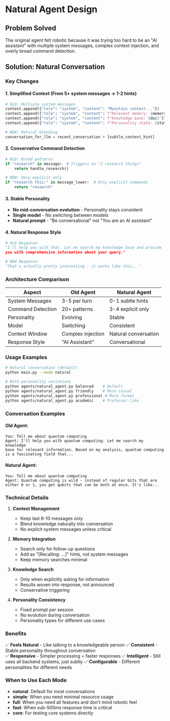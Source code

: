 # Natural Agent Design

## Problem Solved
The original agent felt robotic because it was trying too hard to be an "AI assistant" with multiple system messages, complex context injection, and overly broad command detection.

## Solution: Natural Conversation

### Key Changes

#### 1. **Simplified Context (From 5+ system messages → 1-2 hints)**
```python
# OLD: Multiple system messages
context.append({"role": "system", "content": "Maintain context..."})
context.append({"role": "system", "content": f"Relevant memory: {memory}"})
context.append({"role": "system", "content": f"Knowledge base: {doc}"})
context.append({"role": "system", "content": f"Personality state: {state}"})

# NEW: Natural blending
conversation_for_llm = recent_conversation + [subtle_context_hint]
```

#### 2. **Conservative Command Detection**
```python
# OLD: Broad patterns
if "research" in message:  # Triggers on "I research things"
    return handle_research()

# NEW: Very explicit only
if "research this:" in message_lower:  # Only explicit commands
    return "research"
```

#### 3. **Stable Personality**
- **No mid-conversation evolution** - Personality stays consistent
- **Single model** - No switching between models
- **Natural prompt** - "Be conversational" not "You are an AI assistant"

#### 4. **Natural Response Style**
```python
# OLD Response:
"I'll help you with that. Let me search my knowledge base and provide 
you with comprehensive information about your query."

# NEW Response:
"That's actually pretty interesting - it works like this..."
```

### Architecture Comparison

| Aspect | Old Agent | Natural Agent |
|--------|-----------|---------------|
| System Messages | 3-5 per turn | 0-1 subtle hints |
| Command Detection | 20+ patterns | 3-4 explicit only |
| Personality | Evolving | Stable |
| Model | Switching | Consistent |
| Context Window | Complex injection | Natural conversation |
| Response Style | "AI Assistant" | Conversational |

### Usage Examples

```bash
# Natural conversation (default)
python main.py --mode natural

# With personality variations
python agents/natural_agent.py balanced    # Default
python agents/natural_agent.py friendly    # More casual
python agents/natural_agent.py professional # More formal
python agents/natural_agent.py academic    # Professor-like
```

### Conversation Examples

#### Old Agent:
```
You: Tell me about quantum computing
Agent: I'll help you with quantum computing. Let me search my knowledge 
base for relevant information. Based on my analysis, quantum computing 
is a fascinating field that...
```

#### Natural Agent:
```
You: Tell me about quantum computing
Agent: Quantum computing is wild - instead of regular bits that are 
either 0 or 1, you get qubits that can be both at once. It's like...
```

### Technical Details

1. **Context Management**
   - Keep last 6-10 messages only
   - Blend knowledge naturally into conversation
   - No explicit system messages unless critical

2. **Memory Integration**
   - Search only for follow-up questions
   - Add as "[Recalling: ...]" hints, not system messages
   - Keep memory searches minimal

3. **Knowledge Search**
   - Only when explicitly asking for information
   - Results woven into response, not announced
   - Conservative triggering

4. **Personality Consistency**
   - Fixed prompt per session
   - No evolution during conversation
   - Personality types for different use cases

### Benefits

✅ **Feels Natural** - Like talking to a knowledgeable person
✅ **Consistent** - Stable personality throughout conversation  
✅ **Responsive** - Simpler processing = faster responses
✅ **Intelligent** - Still uses all backend systems, just subtly
✅ **Configurable** - Different personalities for different needs

### When to Use Each Mode

- **natural**: Default for most conversations
- **simple**: When you need minimal resource usage
- **full**: When you need all features and don't mind robotic feel
- **fast**: When sub-500ms response time is critical
- **core**: For testing core systems directly